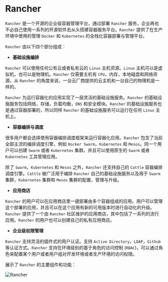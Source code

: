 # Rancher

`Rancher` 是一个开源的企业级容器管理平台，通过部署 `Rancher` 服务，企业再也不必自己使用一系列的开源软件去从头搭建容器服务平台。`Rancher` 提供了在生产环境中使用的管理 `Docker` 和 `Kubernetes` 的全栈化容器部署与管理平台。

`Rancher` 由以下四个部分组成：

- **基础设施编排**

`Rancher` 可以使用任何公有云或者私有云的 `Linux` 主机资源。`Linux` 主机可以是虚拟机，也可以是物理机。`Rancher` 仅需要主机有 `CPU`，内存，本地磁盘和网络资源。从 `Rancher` 的角度来说，一台云厂商提供的云主机和一台自己的物理机是一样的。

`Rancher` 为运行容器化的应用实现了一层灵活的基础设施服务。`Rancher` 的基础设施服务包括网络，存储，负载均衡，`DNS` 和安全模块。`Rancher` 的基础设施服务也是通过容器部署的，所以同样 `Rancher` 的基础设施服务可以运行在任何 `Linux` 主机上。

- **容器编排与调度**

很多用户都会选择使用容器编排调度框架来运行容器化应用。`Rancher` 包含了当前全部主流的编排调度引擎，例如 `Docker Swarm`，`Kubernetes` 和 `Mesos`。同一个用户可以创建 `Swarm` 或者 `Kubernetes` 集群。并且可以使用原生的 `Swarm` 或者 `Kubernetes` 工具管理应用。

除了 `Swarm`，`Kubernetes` 和 `Mesos` 之外，`Rancher` 还支持自己的 `Cattle` 容器编排调度引擎。`Cattle` 被广泛用于编排 `Rancher` 自己的基础设施服务以及用于 `Swarm` 集群，`Kubernetes` 集群和 `Mesos` 集群的配置，管理与升级。

- **应用商店**

`Rancher` 的用户可以在应用商店里一键部署由多个容器组成的应用。用户可以管理这个部署的应用，并且可以在这个应用有新的可用版本时进行自动化的升级。 `Rancher` 提供了一个由 `Rancher` 社区维护的应用商店，其中包括了一系列的流行应用。`Rancher` 的用户也可以创建自己的私有应用商店。

- **企业级权限管理**

`Rancher` 支持灵活的插件式的用户认证。支持 `Active Directory`，`LDAP`，`Github` 等认证方式。`Rancher` 支持在环境级别的基于角色的访问控制 (`RBAC`)，可以通过角色来配置某个用户或者用户组对开发环境或者生产环境的访问权限。

展示了 `Rancher` 的主要组件和功能：

![Rancher](https://rancher.com/docs/one-point-x/img/rancher/rancher_overview_2.png)
